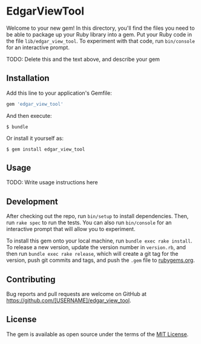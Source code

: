# EdgarViewTool

Welcome to your new gem! In this directory, you'll find the files you need to be able to package up your Ruby library into a gem. Put your Ruby code in the file `lib/edgar_view_tool`. To experiment with that code, run `bin/console` for an interactive prompt.

TODO: Delete this and the text above, and describe your gem

## Installation

Add this line to your application's Gemfile:

```ruby
gem 'edgar_view_tool'
```

And then execute:

    $ bundle

Or install it yourself as:

    $ gem install edgar_view_tool

## Usage

TODO: Write usage instructions here

## Development

After checking out the repo, run `bin/setup` to install dependencies. Then, run `rake spec` to run the tests. You can also run `bin/console` for an interactive prompt that will allow you to experiment.

To install this gem onto your local machine, run `bundle exec rake install`. To release a new version, update the version number in `version.rb`, and then run `bundle exec rake release`, which will create a git tag for the version, push git commits and tags, and push the `.gem` file to [rubygems.org](https://rubygems.org).

## Contributing

Bug reports and pull requests are welcome on GitHub at https://github.com/[USERNAME]/edgar_view_tool.

## License

The gem is available as open source under the terms of the [MIT License](https://opensource.org/licenses/MIT).
